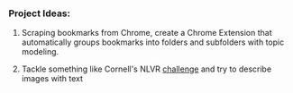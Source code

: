### Project Ideas:

1. Scraping bookmarks from Chrome, create a Chrome Extension that automatically groups bookmarks into folders and subfolders with topic modeling. 

2. Tackle something like Cornell's NLVR [challenge](http://lic.nlp.cornell.edu/nlvr/) and try to describe images with text
